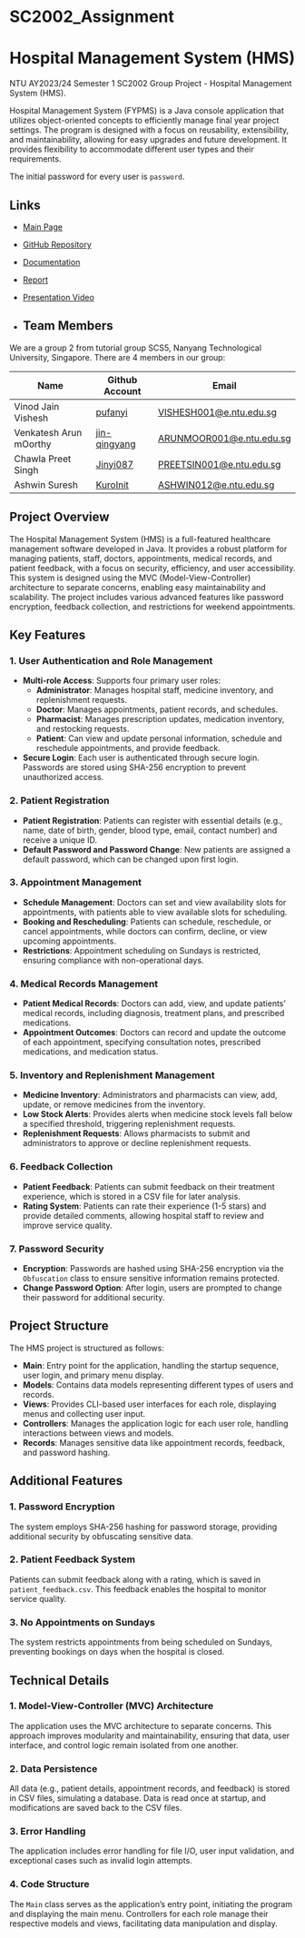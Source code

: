 # SC2002_Assignment

# Hospital Management System (HMS)

NTU AY2023/24 Semester 1 SC2002 Group Project - Hospital Management System (HMS).

Hospital Management System (FYPMS) is a Java console application that utilizes object-oriented concepts to efficiently manage final year project settings. The program is designed with a focus on reusability, extensibility, and maintainability, allowing for easy upgrades and future development. It provides flexibility to accommodate different user types and their requirements.

The initial password for every user is `password`.

## Links

- [Main Page](https://kuroinit.github.io/SC2002_Assignment/#)
- [GitHub Repository](https://github.com/KuroInit/SC2002_Assignment)
- [Documentation](https://github.com/KuroInit/SC2002_Assignment/tree/main/docs)
- [Report](docs/report)
- [Presentation Video]()

- ## Team Members

We are a group 2 from tutorial group SCS5, Nanyang Technological University, Singapore. There are 4 members in our group:

| Name                   | Github Account                                          | Email                                                       |
| ---------------------- | ------------------------------------------------------- | ----------------------------------------------------------- |
| Vinod Jain Vishesh     | [pufanyi](https://github.com/custedlol)                 | [VISHESH001@e.ntu.edu.sg](mailto:VISHESH001@e.ntu.edu.sg)   |
| Venkatesh Arun mOorthy | [jin-qingyang](https://github.com/ArunmOorthyVenkatesh) | [ARUNMOOR001@e.ntu.edu.sg](mailto:ARUNMOOR001@e.ntu.edu.sg) |
| Chawla Preet Singh     | [Jinyi087](https://github.com/PreetSingh0804)           | [PREETSIN001@e.ntu.edu.sg](mailto:PREETSIN001@e.ntu.edu.sg) |
| Ashwin Suresh          | [KuroInit](https://github.com/KuroInit)                 | [ASHWIN012@e.ntu.edu.sg](mailto:ASHWIN012@e.ntu.edu.sg)     |

## Project Overview

The Hospital Management System (HMS) is a full-featured healthcare management software developed in Java. It provides a robust platform for managing patients, staff, doctors, appointments, medical records, and patient feedback, with a focus on security, efficiency, and user accessibility. This system is designed using the MVC (Model-View-Controller) architecture to separate concerns, enabling easy maintainability and scalability. The project includes various advanced features like password encryption, feedback collection, and restrictions for weekend appointments.

## Key Features

### 1. User Authentication and Role Management

- **Multi-role Access**: Supports four primary user roles:
  - **Administrator**: Manages hospital staff, medicine inventory, and replenishment requests.
  - **Doctor**: Manages appointments, patient records, and schedules.
  - **Pharmacist**: Manages prescription updates, medication inventory, and restocking requests.
  - **Patient**: Can view and update personal information, schedule and reschedule appointments, and provide feedback.
- **Secure Login**: Each user is authenticated through secure login. Passwords are stored using SHA-256 encryption to prevent unauthorized access.

### 2. Patient Registration

- **Patient Registration**: Patients can register with essential details (e.g., name, date of birth, gender, blood type, email, contact number) and receive a unique ID.
- **Default Password and Password Change**: New patients are assigned a default password, which can be changed upon first login.

### 3. Appointment Management

- **Schedule Management**: Doctors can set and view availability slots for appointments, with patients able to view available slots for scheduling.
- **Booking and Rescheduling**: Patients can schedule, reschedule, or cancel appointments, while doctors can confirm, decline, or view upcoming appointments.
- **Restrictions**: Appointment scheduling on Sundays is restricted, ensuring compliance with non-operational days.

### 4. Medical Records Management

- **Patient Medical Records**: Doctors can add, view, and update patients’ medical records, including diagnosis, treatment plans, and prescribed medications.
- **Appointment Outcomes**: Doctors can record and update the outcome of each appointment, specifying consultation notes, prescribed medications, and medication status.

### 5. Inventory and Replenishment Management

- **Medicine Inventory**: Administrators and pharmacists can view, add, update, or remove medicines from the inventory.
- **Low Stock Alerts**: Provides alerts when medicine stock levels fall below a specified threshold, triggering replenishment requests.
- **Replenishment Requests**: Allows pharmacists to submit and administrators to approve or decline replenishment requests.

### 6. Feedback Collection

- **Patient Feedback**: Patients can submit feedback on their treatment experience, which is stored in a CSV file for later analysis.
- **Rating System**: Patients can rate their experience (1-5 stars) and provide detailed comments, allowing hospital staff to review and improve service quality.

### 7. Password Security

- **Encryption**: Passwords are hashed using SHA-256 encryption via the `Obfuscation` class to ensure sensitive information remains protected.
- **Change Password Option**: After login, users are prompted to change their password for additional security.

## Project Structure

The HMS project is structured as follows:

- **Main**: Entry point for the application, handling the startup sequence, user login, and primary menu display.
- **Models**: Contains data models representing different types of users and records.
- **Views**: Provides CLI-based user interfaces for each role, displaying menus and collecting user input.
- **Controllers**: Manages the application logic for each user role, handling interactions between views and models.
- **Records**: Manages sensitive data like appointment records, feedback, and password hashing.

## Additional Features

### 1. **Password Encryption**

The system employs SHA-256 hashing for password storage, providing additional security by obfuscating sensitive data.

### 2. **Patient Feedback System**

Patients can submit feedback along with a rating, which is saved in `patient_feedback.csv`. This feedback enables the hospital to monitor service quality.

### 3. **No Appointments on Sundays**

The system restricts appointments from being scheduled on Sundays, preventing bookings on days when the hospital is closed.

## Technical Details

### 1. Model-View-Controller (MVC) Architecture

The application uses the MVC architecture to separate concerns. This approach improves modularity and maintainability, ensuring that data, user interface, and control logic remain isolated from one another.

### 2. Data Persistence

All data (e.g., patient details, appointment records, and feedback) is stored in CSV files, simulating a database. Data is read once at startup, and modifications are saved back to the CSV files.

### 3. Error Handling

The application includes error handling for file I/O, user input validation, and exceptional cases such as invalid login attempts.

### 4. Code Structure

The `Main` class serves as the application’s entry point, initiating the program and displaying the main menu. Controllers for each role manage their respective models and views, facilitating data manipulation and display.
